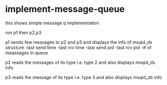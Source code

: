 # implement-message-queue

this shows simple message q implementation

run p1 then p2,p3

p1 sends few messages to p2 and p3
and displays the info of msqid_ds structure
-last send time
-last rcv time
-last send pid
-last rcv pid
-# of meassages in queue

p2 reads the messages of its type i.e. type 2
and also displays msqid_ds info

p3 reads the message of its type i.e. type 3
and also displays msqid_ds info
